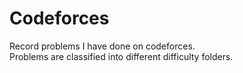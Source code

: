 # Codeforces
Record problems I have done on codeforces.<br>
Problems are classified into different difficulty folders.